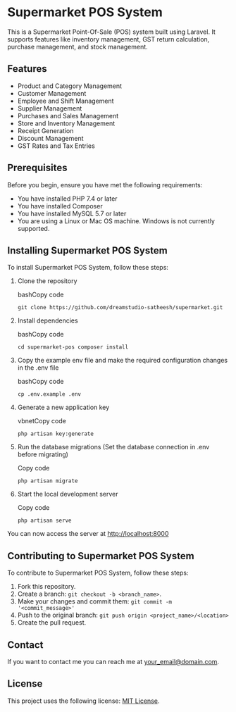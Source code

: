 # Supermarket POS System

This is a Supermarket Point-Of-Sale (POS) system built using Laravel. It supports features like inventory management, GST return calculation, purchase management, and stock management.

## Features

-   Product and Category Management
-   Customer Management
-   Employee and Shift Management
-   Supplier Management
-   Purchases and Sales Management
-   Store and Inventory Management
-   Receipt Generation
-   Discount Management
-   GST Rates and Tax Entries

## Prerequisites

Before you begin, ensure you have met the following requirements:

-   You have installed PHP 7.4 or later
-   You have installed Composer
-   You have installed MySQL 5.7 or later
-   You are using a Linux or Mac OS machine. Windows is not currently supported.

## Installing Supermarket POS System

To install Supermarket POS System, follow these steps:

1.  Clone the repository
    
    bashCopy code
    
    `git clone https://github.com/dreamstudio-satheesh/supermarket.git` 
    
2.  Install dependencies
    
    bashCopy code
    
    `cd supermarket-pos
    composer install` 
    
3.  Copy the example env file and make the required configuration changes in the .env file
    
    bashCopy code
    
    `cp .env.example .env` 
    
4.  Generate a new application key
    
    vbnetCopy code
    
    `php artisan key:generate` 
    
5.  Run the database migrations (Set the database connection in .env before migrating)
    
    Copy code
    
    `php artisan migrate` 
    
6.  Start the local development server
    
    Copy code
    
    `php artisan serve` 
    

You can now access the server at [http://localhost:8000](http://localhost:8000/)

## Contributing to Supermarket POS System

To contribute to Supermarket POS System, follow these steps:

1.  Fork this repository.
2.  Create a branch: `git checkout -b <branch_name>`.
3.  Make your changes and commit them: `git commit -m '<commit_message>'`
4.  Push to the original branch: `git push origin <project_name>/<location>`
5.  Create the pull request.

## Contact

If you want to contact me you can reach me at [your_email@domain.com](mailto:your_email@domain.com).

## License

This project uses the following license: [MIT License](https://chat.openai.com/c/link).